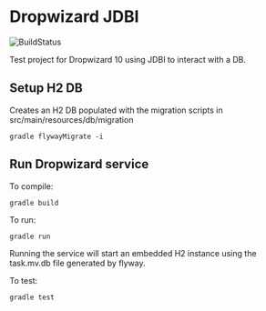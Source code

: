 # Dropwizard JDBI

![BuildStatus](https://travis-ci.org/stevenalexander/dropwizard-jdbi.svg?branch=master)

Test project for Dropwizard 10 using JDBI to interact with a DB.

## Setup H2 DB

Creates an H2 DB populated with the migration scripts in src/main/resources/db/migration

```
gradle flywayMigrate -i
```

## Run Dropwizard service

To compile:

```
gradle build
```

To run:

```
gradle run
```

Running the service will start an embedded H2 instance using the task.mv.db file generated by flyway.

To test:

```
gradle test
```